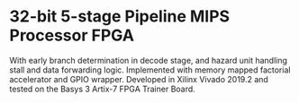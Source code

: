# 32-bit 5-stage Pipeline MIPS Processor FPGA
With early branch determination in decode stage, and hazard unit handling stall and data forwarding logic.
Implemented with memory mapped factorial accelerator and GPIO wrapper.
Developed in Xilinx Vivado 2019.2 and tested on the Basys 3 Artix-7 FPGA Trainer Board.
